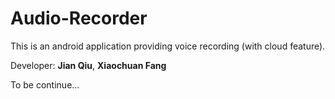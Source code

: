 # Audio-Recorder
This is an android application providing voice recording (with cloud feature).

Developer: **Jian Qiu**, **Xiaochuan Fang**

To be continue...
